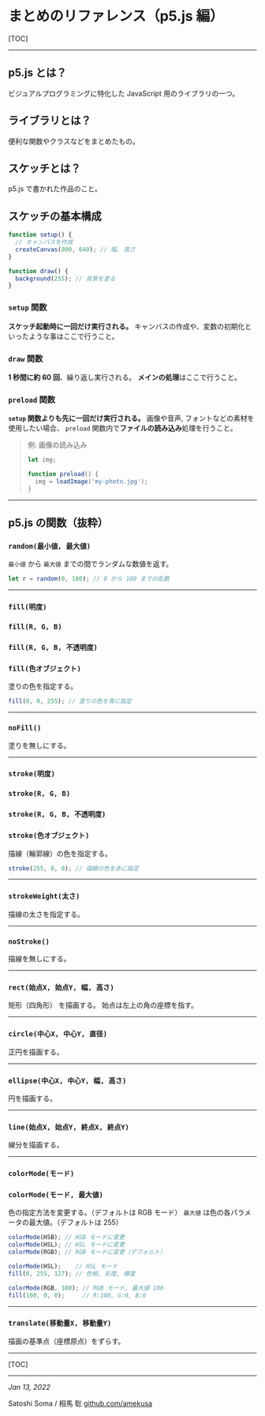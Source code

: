 # まとめのリファレンス（p5.js 編）

[TOC]

---



## p5.js とは？

ビジュアルプログラミングに特化した JavaScript 用のライブラリの一つ。



## ライブラリとは？

便利な関数やクラスなどをまとめたもの。



## スケッチとは？

p5.js で書かれた作品のこと。



## スケッチの基本構成

```js
function setup() {
  // キャンバスを作成
  createCanvas(800, 640); // 幅, 高さ
}

function draw() {
  background(255); // 背景を塗る
}
```



### `setup` 関数

**スケッチ起動時に一回だけ実行される。**
キャンバスの作成や、変数の初期化といったような事はここで行うこと。



### `draw` 関数

**1 秒間に約 60 回**、繰り返し実行される。
**メインの処理**はここで行うこと。



### `preload` 関数

**`setup` 関数よりも先に一回だけ実行される。**
画像や音声, フォントなどの素材を使用したい場合、
`preload` 関数内で**ファイルの読み込み**処理を行うこと。

> 例: 画像の読み込み
>
> ```js
> let img;
> 
> function preload() {
>   img = loadImage('my-photo.jpg');
> }
> ```



---



## p5.js の関数（抜粋）



### `random(最小値, 最大値)`

`最小値` から `最大値` までの間でランダムな数値を返す。

```js
let r = random(0, 100); // 0 から 100 までの乱数
```

---

### `fill(明度)`

### `fill(R, G, B)`

### `fill(R, G, B, 不透明度)`

### `fill(色オブジェクト)`

塗りの色を指定する。

```js
fill(0, 0, 255); // 塗りの色を青に指定
```

---

### `noFill()`

塗りを無しにする。

---

### `stroke(明度)`

### `stroke(R, G, B)`

### `stroke(R, G, B, 不透明度)`

### `stroke(色オブジェクト)`

描線（輪郭線）の色を指定する。

```js
stroke(255, 0, 0); // 描線の色を赤に指定
```

---

### `strokeWeight(太さ)`

描線の太さを指定する。

---

### `noStroke()`

描線を無しにする。

---

### `rect(始点X, 始点Y, 幅, 高さ)`

矩形（四角形） を描画する。
始点は左上の角の座標を指す。

---

### `circle(中心X, 中心Y, 直径)`

正円を描画する。

---

### `ellipse(中心X, 中心Y, 幅, 高さ)`

円を描画する。

---

### `line(始点X, 始点Y, 終点X, 終点Y)`

線分を描画する。

---

### `colorMode(モード)`

### `colorMode(モード, 最大値)`

色の指定方法を変更する。（デフォルトは RGB モード）
`最大値` は色の各パラメータの最大値。（デフォルトは 255）

```js
colorMode(HSB); // HSB モードに変更
colorMode(HSL); // HSL モードに変更
colorMode(RGB); // RGB モードに変更（デフォルト）
```

```js
colorMode(HSL);    // HSL モード
fill(0, 255, 127); // 色相, 彩度, 輝度
```

```js
colorMode(RGB, 100); // RGB モード, 最大値 100
fill(100, 0, 0);     // R:100, G:0, B:0
```

---

### `translate(移動量X, 移動量Y)`

描画の基準点（座標原点）をずらす。



---

[TOC]

---

*Jan 13, 2022*

Satoshi Soma / 相馬 聡
[github.com/amekusa](https://github.com/amekusa/)

